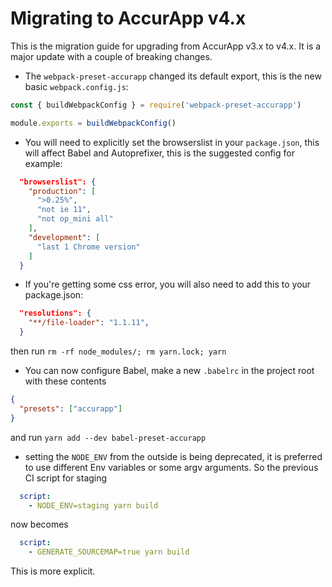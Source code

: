 # Migrating to AccurApp v4.x

This is the migration guide for upgrading from AccurApp v3.x to v4.x. It is a major update with a couple of breaking changes.

- The `webpack-preset-accurapp` changed its default export, this is the new basic `webpack.config.js`:
```js
const { buildWebpackConfig } = require('webpack-preset-accurapp')

module.exports = buildWebpackConfig()
```

- You will need to explicitly set the browserslist in your `package.json`, this will affect Babel and Autoprefixer, this is the suggested config for example:
```json
  "browserslist": {
    "production": [
      ">0.25%",
      "not ie 11",
      "not op_mini all"
    ],
    "development": [
      "last 1 Chrome version"
    ]
  }
```

- If you're getting some css error, you will also need to add this to your package.json:
```json
  "resolutions": {
    "**/file-loader": "1.1.11",
  }
```
then run `rm -rf node_modules/; rm yarn.lock; yarn`

- You can now configure Babel, make a new `.babelrc` in the project root with these contents
```json
{
  "presets": ["accurapp"]
}
```
and run `yarn add --dev babel-preset-accurapp`

- setting the `NODE_ENV` from the outside is being deprecated, it is preferred to use different Env variables or some argv arguments.
So the previous CI script for staging
```yml
  script:
    - NODE_ENV=staging yarn build
```
now becomes
```yml
  script:
    - GENERATE_SOURCEMAP=true yarn build
```
This is more explicit.
